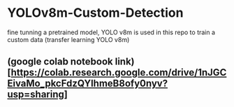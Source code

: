 # YOLOv8m-Custom-Detection
fine tunning a pretrained model, YOLO v8m is used in this repo to train a custom data (transfer learning YOLO v8m)
## (google colab notebook link)[https://colab.research.google.com/drive/1nJGCEivaMo_pkcFdzQYIhmeB8ofy0nyv?usp=sharing]
